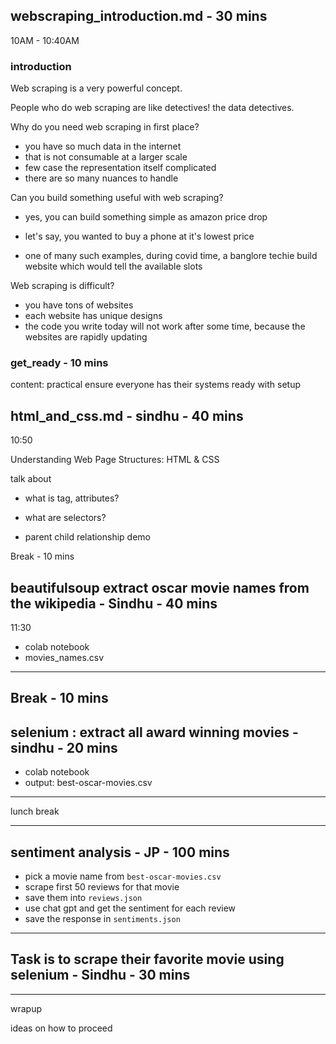 ## webscraping_introduction.md - 30 mins

10AM - 10:40AM

### introduction

Web scraping is a very powerful concept.

People who do web scraping are like detectives! the data detectives.

Why do you need web scraping in first place?

- you have so much data in the internet
- that is not consumable at a larger scale
- few case the representation itself complicated
- there are so many nuances to handle

Can you build something useful with web scraping?

- yes, you can build something simple as amazon price drop
- let's say, you wanted to buy a phone at it's lowest price

- one of many such examples, during covid time, a banglore techie build website which would tell the available slots



Web scraping is difficult?

- you have tons of websites
- each website has unique designs
- the code you write today will not work after some time, because the websites are rapidly updating

### get_ready - 10 mins

content: practical
ensure everyone has their systems ready with setup

## html_and_css.md - sindhu - 40 mins

10:50

Understanding Web Page Structures: HTML & CSS

talk about

- what is tag, attributes?

- what are selectors?

- parent child relationship demo

Break - 10 mins

## beautifulsoup extract oscar movie names from the wikipedia - Sindhu - 40 mins

11:30

- colab notebook
- movies_names.csv

---

Break - 10 mins
---

## selenium : extract all award winning movies - sindhu - 20 mins

- colab notebook
- output: best-oscar-movies.csv

---

lunch break

----

## sentiment analysis - JP - 100 mins

- pick a movie name from `best-oscar-movies.csv`
- scrape first 50 reviews for that movie
- save them into `reviews.json`
- use chat gpt and get the sentiment for each review
- save the response in `sentiments.json`

---

## Task is to scrape their favorite movie using selenium - Sindhu - 30 mins

---

wrapup

ideas on how to proceed
